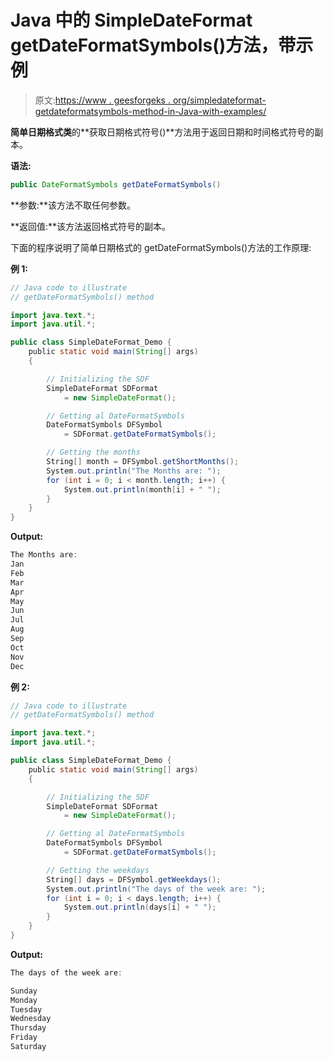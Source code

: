# Java 中的 SimpleDateFormat getDateFormatSymbols()方法，带示例

> 原文:[https://www . geesforgeks . org/simpledateformat-getdateformatsymbols-method-in-Java-with-examples/](https://www.geeksforgeeks.org/simpledateformat-getdateformatsymbols-method-in-java-with-examples/)

**简单日期格式类**的**获取日期格式符号()**方法用于返回日期和时间格式符号的副本。

**语法:**

```java
public DateFormatSymbols getDateFormatSymbols()
```

**参数:**该方法不取任何参数。

**返回值:**该方法返回格式符号的副本。

下面的程序说明了简单日期格式的 getDateFormatSymbols()方法的工作原理:

**例 1:**

```java
// Java code to illustrate
// getDateFormatSymbols() method

import java.text.*;
import java.util.*;

public class SimpleDateFormat_Demo {
    public static void main(String[] args)
    {

        // Initializing the SDF
        SimpleDateFormat SDFormat
            = new SimpleDateFormat();

        // Getting al DateFormatSymbols
        DateFormatSymbols DFSymbol
            = SDFormat.getDateFormatSymbols();

        // Getting the months
        String[] month = DFSymbol.getShortMonths();
        System.out.println("The Months are: ");
        for (int i = 0; i < month.length; i++) {
            System.out.println(month[i] + " ");
        }
    }
}
```

**Output:**

```java
The Months are: 
Jan 
Feb 
Mar 
Apr 
May 
Jun 
Jul 
Aug 
Sep 
Oct 
Nov 
Dec  

```

**例 2:**

```java
// Java code to illustrate
// getDateFormatSymbols() method

import java.text.*;
import java.util.*;

public class SimpleDateFormat_Demo {
    public static void main(String[] args)
    {

        // Initializing the SDF
        SimpleDateFormat SDFormat
            = new SimpleDateFormat();

        // Getting al DateFormatSymbols
        DateFormatSymbols DFSymbol
            = SDFormat.getDateFormatSymbols();

        // Getting the weekdays
        String[] days = DFSymbol.getWeekdays();
        System.out.println("The days of the week are: ");
        for (int i = 0; i < days.length; i++) {
            System.out.println(days[i] + " ");
        }
    }
}
```

**Output:**

```java
The days of the week are: 

Sunday 
Monday 
Tuesday 
Wednesday 
Thursday 
Friday 
Saturday 

```